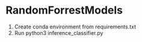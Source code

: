 # RandomForrestModels

1. Create conda environment from requirements.txt
2. Run python3 inference_classifier.py
